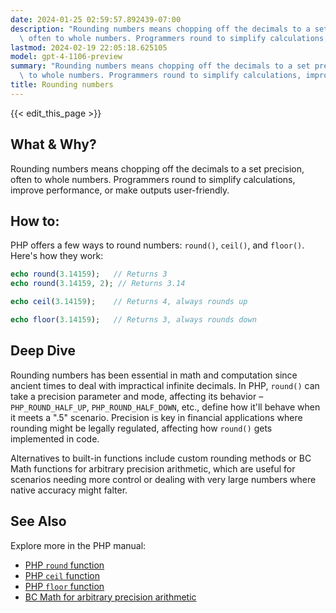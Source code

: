 ```yaml
---
date: 2024-01-25 02:59:57.892439-07:00
description: "Rounding numbers means chopping off the decimals to a set precision,\
  \ often to whole numbers. Programmers round to simplify calculations, improve\u2026"
lastmod: 2024-02-19 22:05:18.625105
model: gpt-4-1106-preview
summary: "Rounding numbers means chopping off the decimals to a set precision, often\
  \ to whole numbers. Programmers round to simplify calculations, improve\u2026"
title: Rounding numbers
---
```


{{< edit_this_page >}}

## What & Why?
Rounding numbers means chopping off the decimals to a set precision, often to whole numbers. Programmers round to simplify calculations, improve performance, or make outputs user-friendly.

## How to:
PHP offers a few ways to round numbers: `round()`, `ceil()`, and `floor()`. Here's how they work:

```php
echo round(3.14159);   // Returns 3
echo round(3.14159, 2); // Returns 3.14

echo ceil(3.14159);    // Returns 4, always rounds up

echo floor(3.14159);   // Returns 3, always rounds down
```

## Deep Dive
Rounding numbers has been essential in math and computation since ancient times to deal with impractical infinite decimals. In PHP, `round()` can take a precision parameter and mode, affecting its behavior – `PHP_ROUND_HALF_UP`, `PHP_ROUND_HALF_DOWN`, etc., define how it'll behave when it meets a ".5" scenario. Precision is key in financial applications where rounding might be legally regulated, affecting how `round()` gets implemented in code.

Alternatives to built-in functions include custom rounding methods or BC Math functions for arbitrary precision arithmetic, which are useful for scenarios needing more control or dealing with very large numbers where native accuracy might falter.

## See Also
Explore more in the PHP manual:
- [PHP `round` function](https://php.net/manual/en/function.round.php)
- [PHP `ceil` function](https://php.net/manual/en/function.ceil.php)
- [PHP `floor` function](https://php.net/manual/en/function.floor.php)
- [BC Math for arbitrary precision arithmetic](https://php.net/manual/en/book.bc.php)
